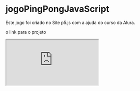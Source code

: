 # jogoPingPongJavaScript

Este jogo foi criado no Site p5.js com a ajuda do curso da Alura.

o link para o projeto
<iframe src="https://preview.p5js.org/lucasrodrigues19021998/embed/vm3Gtv8x3"></iframe>
